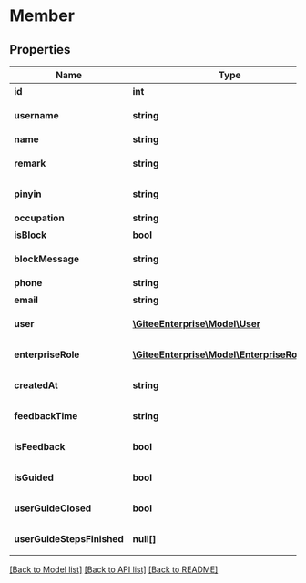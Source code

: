 # Member

## Properties
Name | Type | Description | Notes
------------ | ------------- | ------------- | -------------
**id** | **int** | 成员 id | [optional] 
**username** | **string** | 成员个性地址 | [optional] 
**name** | **string** | 成员名称 | [optional] 
**remark** | **string** | 成员在企业的备注姓名 | [optional] 
**pinyin** | **string** | 成员备注或名称拼音 | [optional] 
**occupation** | **string** | 职位 | [optional] 
**isBlock** | **bool** | 是否被锁定 | [optional] 
**blockMessage** | **string** | 成员被锁定的原因 | [optional] 
**phone** | **string** | 手机号码 | [optional] 
**email** | **string** | 邮箱 | [optional] 
**user** | [**\GiteeEnterprise\Model\User**](User.md) | 用户的基础信息 | [optional] 
**enterpriseRole** | [**\GiteeEnterprise\Model\EnterpriseRoleBase**](EnterpriseRoleBase.md) | 成员在企业的角色 | [optional] 
**createdAt** | **string** | 加入企业的时间 | [optional] 
**feedbackTime** | **string** | 成员新版问卷反馈时间 | [optional] 
**isFeedback** | **bool** | 成员是否填写过 | [optional] 
**isGuided** | **bool** | 是否完成引导 | [optional] 
**userGuideClosed** | **bool** | 是否关闭了新手引导 | [optional] 
**userGuideStepsFinished** | **null[]** | 新手引导的步骤指示 | [optional] 

[[Back to Model list]](../../README.md#documentation-for-models) [[Back to API list]](../../README.md#documentation-for-api-endpoints) [[Back to README]](../../README.md)


